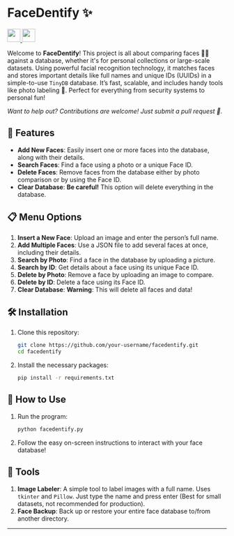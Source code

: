 # FaceDentify ✨

<a href="https://forthebadge.com">
  <img src="https://forthebadge.com/images/badges/made-with-python.svg" height="30">
</a>
<a href="https://forthebadge.com">
  <img src="https://forthebadge.com/images/featured/featured-built-with-love.svg" height="30">
</a>

Welcome to **FaceDentify**! This project is all about comparing faces 🕵️‍♂️ against a database, whether it's for personal collections or large-scale datasets. Using powerful facial recognition technology, it matches faces and stores important details like full names and unique IDs (UUIDs) in a simple-to-use `TinyDB` database. It’s fast, scalable, and includes handy tools like photo labeling 📸. Perfect for everything from security systems to personal fun!

*Want to help out? Contributions are welcome! Just submit a pull request 🚀.*

## 🎯 Features

- **Add New Faces**: Easily insert one or more faces into the database, along with their details.
- **Search Faces**: Find a face using a photo or a unique Face ID.
- **Delete Faces**: Remove faces from the database either by photo comparison or by using the Face ID.
- **Clear Database**: **Be careful!** This option will delete everything in the database.

## 📋 Menu Options

1. **Insert a New Face**: Upload an image and enter the person’s full name.
2. **Add Multiple Faces**: Use a JSON file to add several faces at once, including their details.
3. **Search by Photo**: Find a face in the database by uploading a picture.
4. **Search by ID**: Get details about a face using its unique Face ID.
5. **Delete by Photo**: Remove a face by uploading an image to compare.
6. **Delete by ID**: Delete a face using its Face ID.
7. **Clear Database**: **Warning**: This will delete all faces and data!

## 🛠️ Installation

1. Clone this repository:
   ```bash
   git clone https://github.com/your-username/facedentify.git
   cd facedentify
   ```
2. Install the necessary packages:
   ```bash
   pip install -r requirements.txt
   ```

## 🚀 How to Use

1. Run the program:
   ```bash
   python facedentify.py
   ```
2. Follow the easy on-screen instructions to interact with your face database!

## 🔧 Tools

1. **Image Labeler**: A simple tool to label images with a full name. Uses `tkinter` and `Pillow`. Just type the name and press enter (Best for small datasets, not recommended for production).
2. **Face Backup**: Back up or restore your entire face database to/from another directory.

---